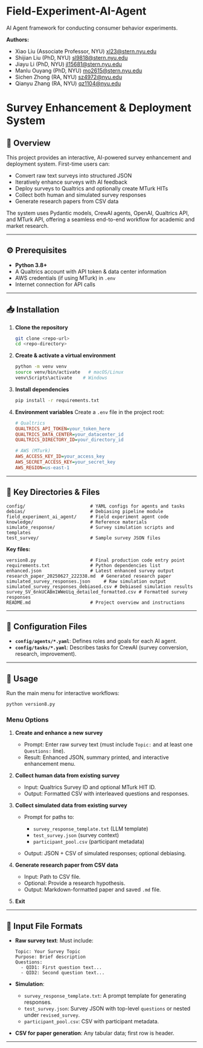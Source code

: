 # Field-Experiment-AI-Agent

AI Agent framework for conducting consumer behavior experiments.

**Authors:**

* Xiao Liu (Associate Professor, NYU) [xl23@stern.nyu.edu](mailto:xl23@stern.nyu.edu)
* Shijian Liu (PhD, NYU) [sl9818@stern.nyu.edu](mailto:sl9818@stern.nyu.edu)
* Jiayu Li (PhD, NYU) [jl15681@stern.nyu.edu](mailto:jl15681@stern.nyu.edu)
* Manlu Ouyang (PhD, NYU) [mo2615@stern.nyu.edu](mailto:mo2615@stern.nyu.edu)
* Sichen Zhong (RA, NYU) [sz4972@nyu.edu](mailto:sz4972@nyu.edu)
* Qianyu Zhang (RA, NYU) [qz1104@nyu.edu](mailto:qz1104@nyu.edu)

# Survey Enhancement & Deployment System

## 📖 Overview

This project provides an interactive, AI-powered survey enhancement and deployment system. First-time users can:

* Convert raw text surveys into structured JSON
* Iteratively enhance surveys with AI feedback
* Deploy surveys to Qualtrics and optionally create MTurk HITs
* Collect both human and simulated survey responses
* Generate research papers from CSV data

The system uses Pydantic models, CrewAI agents, OpenAI, Qualtrics API, and MTurk API, offering a seamless end-to-end workflow for academic and market research.

---

## ⚙️ Prerequisites

* **Python 3.8+**
* A Qualtrics account with API token & data center information
* AWS credentials (if using MTurk) in `.env`
* Internet connection for API calls

---

## 📥 Installation

1. **Clone the repository**

   ```bash
   git clone <repo-url>
   cd <repo-directory>
   ```

2. **Create & activate a virtual environment**

   ```bash
   python -m venv venv
   source venv/bin/activate   # macOS/Linux
   venv\Scripts\activate    # Windows
   ```

3. **Install dependencies**

   ```bash
   pip install -r requirements.txt
   ```

4. **Environment variables**
   Create a `.env` file in the project root:

   ```ini
   # Qualtrics
   QUALTRICS_API_TOKEN=your_token_here
   QUALTRICS_DATA_CENTER=your_datacenter_id
   QUALTRICS_DIRECTORY_ID=your_directory_id

   # AWS (MTurk)
   AWS_ACCESS_KEY_ID=your_access_key
   AWS_SECRET_ACCESS_KEY=your_secret_key
   AWS_REGION=us-east-1
   ```

---

## 📂 Key Directories & Files

```plaintext
config/                        # YAML configs for agents and tasks
debias/                        # Debiasing pipeline module
field_experiment_ai_agent/     # Field experiment agent code
knowledge/                     # Reference materials
simulate_response/             # Survey simulation scripts and templates
test_survey/                   # Sample survey JSON files
```

**Key files:**

```plaintext
version8.py                    # Final production code entry point
requirements.txt               # Python dependencies list
enhanced.json                  # Latest enhanced survey output
research_paper_20250627_222338.md  # Generated research paper
simulated_survey_responses.json     # Raw simulation output
simulated_survey_responses_debiased.csv # Debiased simulation results
survey_SV_6nkUCABm1WWeUiq_detailed_formatted.csv # Formatted survey responses
README.md                      # Project overview and instructions
```

---

## 📝 Configuration Files

* **`config/agents/*.yaml`**: Defines roles and goals for each AI agent.
* **`config/tasks/*.yaml`**: Describes tasks for CrewAI (survey conversion, research, improvement).

---

## 🚀 Usage

Run the main menu for interactive workflows:

```bash
python version8.py
```

### Menu Options

1. **Create and enhance a new survey**

   * Prompt: Enter raw survey text (must include `Topic:` and at least one `Questions:` line).
   * Result: Enhanced JSON, summary printed, and interactive enhancement menu.

2. **Collect human data from existing survey**

   * Input: Qualtrics Survey ID and optional MTurk HIT ID.
   * Output: Formatted CSV with interleaved questions and responses.

3. **Collect simulated data from existing survey**

   * Prompt for paths to:

     * `survey_response_template.txt` (LLM template)
     * `test_survey.json` (survey context)
     * `participant_pool.csv` (participant metadata)
   * Output: JSON + CSV of simulated responses; optional debiasing.

4. **Generate research paper from CSV data**

   * Input: Path to CSV file.
   * Optional: Provide a research hypothesis.
   * Output: Markdown-formatted paper and saved `.md` file.

5. **Exit**

---

## 📁 Input File Formats

* **Raw survey text**: Must include:

  ```text
  Topic: Your Survey Topic
  Purpose: Brief description
  Questions:
    - QID1: First question text...
    - QID2: Second question text...
  ```

* **Simulation**:

  * `survey_response_template.txt`: A prompt template for generating responses.
  * `test_survey.json`: Survey JSON with top-level `questions` or nested under `revised_survey`.
  * `participant_pool.csv`: CSV with participant metadata.

* **CSV for paper generation**: Any tabular data; first row is header.

---

